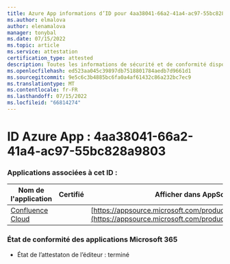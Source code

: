 ```yaml
---
title: Azure App informations d’ID pour 4aa38041-66a2-41a4-ac97-55bc828a9803
ms.author: elmalova
author: elenamalova
manager: tonybal
ms.date: 07/15/2022
ms.topic: article
ms.service: attestation
certification_type: attested
description: Toutes les informations de sécurité et de conformité disponibles pour 4aa38041-66a2-41a4-ac97-55bc828a9803.
ms.openlocfilehash: ed523aa045c39897db7518801784aedb7d9661d1
ms.sourcegitcommit: 9e5c6c3b4885bc6fa0a4af61432c86a232bc7ec9
ms.translationtype: MT
ms.contentlocale: fr-FR
ms.lasthandoff: 07/15/2022
ms.locfileid: "66814274"
---
```

# <a name="azure-app-id-4aa38041-66a2-41a4-ac97-55bc828a9803"></a>ID Azure App : 4aa38041-66a2-41a4-ac97-55bc828a9803


### <a name="apps-associated-with-this-id"></a>Applications associées à cet ID :
| **Nom de l'application** | **Certifié** | **Afficher dans AppSource** |
|--------------|---------------|-----------------------|
| [Confluence Cloud](../forward/WA200003113.md) |  | [https://appsource.microsoft.com/product/office/WA200003113](https://appsource.microsoft.com/product/office/WA200003113) |

### <a name="microsoft-365-app-compliance-status"></a>État de conformité des applications Microsoft 365
- État de l’attestaton de l’éditeur : terminé

